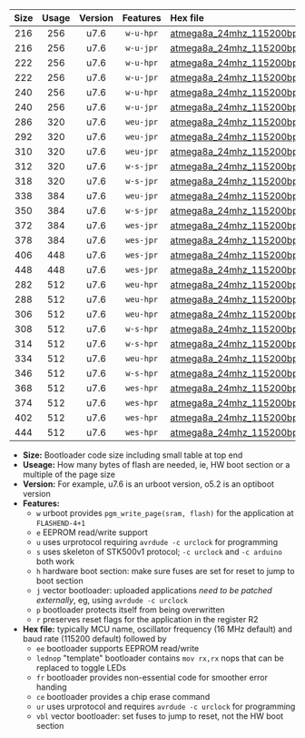 |Size|Usage|Version|Features|Hex file|
|:-:|:-:|:-:|:-:|:--|
|216|256|u7.6|`w-u-hpr`|[atmega8a_24mhz_115200bps_ur.hex](https://raw.githubusercontent.com/stefanrueger/urboot/main//atmega8a_24mhz_115200bps_ur.hex)|
|216|256|u7.6|`w-u-jpr`|[atmega8a_24mhz_115200bps_ur_vbl.hex](https://raw.githubusercontent.com/stefanrueger/urboot/main//atmega8a_24mhz_115200bps_ur_vbl.hex)|
|222|256|u7.6|`w-u-hpr`|[atmega8a_24mhz_115200bps_lednop_ur.hex](https://raw.githubusercontent.com/stefanrueger/urboot/main//atmega8a_24mhz_115200bps_lednop_ur.hex)|
|222|256|u7.6|`w-u-jpr`|[atmega8a_24mhz_115200bps_lednop_ur_vbl.hex](https://raw.githubusercontent.com/stefanrueger/urboot/main//atmega8a_24mhz_115200bps_lednop_ur_vbl.hex)|
|240|256|u7.6|`w-u-hpr`|[atmega8a_24mhz_115200bps_lednop_fr_ur.hex](https://raw.githubusercontent.com/stefanrueger/urboot/main//atmega8a_24mhz_115200bps_lednop_fr_ur.hex)|
|240|256|u7.6|`w-u-jpr`|[atmega8a_24mhz_115200bps_lednop_fr_ur_vbl.hex](https://raw.githubusercontent.com/stefanrueger/urboot/main//atmega8a_24mhz_115200bps_lednop_fr_ur_vbl.hex)|
|286|320|u7.6|`weu-jpr`|[atmega8a_24mhz_115200bps_ee_ur_vbl.hex](https://raw.githubusercontent.com/stefanrueger/urboot/main//atmega8a_24mhz_115200bps_ee_ur_vbl.hex)|
|292|320|u7.6|`weu-jpr`|[atmega8a_24mhz_115200bps_ee_lednop_ur_vbl.hex](https://raw.githubusercontent.com/stefanrueger/urboot/main//atmega8a_24mhz_115200bps_ee_lednop_ur_vbl.hex)|
|310|320|u7.6|`weu-jpr`|[atmega8a_24mhz_115200bps_ee_lednop_fr_ur_vbl.hex](https://raw.githubusercontent.com/stefanrueger/urboot/main//atmega8a_24mhz_115200bps_ee_lednop_fr_ur_vbl.hex)|
|312|320|u7.6|`w-s-jpr`|[atmega8a_24mhz_115200bps_vbl.hex](https://raw.githubusercontent.com/stefanrueger/urboot/main//atmega8a_24mhz_115200bps_vbl.hex)|
|318|320|u7.6|`w-s-jpr`|[atmega8a_24mhz_115200bps_lednop_vbl.hex](https://raw.githubusercontent.com/stefanrueger/urboot/main//atmega8a_24mhz_115200bps_lednop_vbl.hex)|
|338|384|u7.6|`weu-jpr`|[atmega8a_24mhz_115200bps_ee_lednop_fr_ce_ur_vbl.hex](https://raw.githubusercontent.com/stefanrueger/urboot/main//atmega8a_24mhz_115200bps_ee_lednop_fr_ce_ur_vbl.hex)|
|350|384|u7.6|`w-s-jpr`|[atmega8a_24mhz_115200bps_lednop_fr_vbl.hex](https://raw.githubusercontent.com/stefanrueger/urboot/main//atmega8a_24mhz_115200bps_lednop_fr_vbl.hex)|
|372|384|u7.6|`wes-jpr`|[atmega8a_24mhz_115200bps_ee_vbl.hex](https://raw.githubusercontent.com/stefanrueger/urboot/main//atmega8a_24mhz_115200bps_ee_vbl.hex)|
|378|384|u7.6|`wes-jpr`|[atmega8a_24mhz_115200bps_ee_lednop_vbl.hex](https://raw.githubusercontent.com/stefanrueger/urboot/main//atmega8a_24mhz_115200bps_ee_lednop_vbl.hex)|
|406|448|u7.6|`wes-jpr`|[atmega8a_24mhz_115200bps_ee_lednop_fr_vbl.hex](https://raw.githubusercontent.com/stefanrueger/urboot/main//atmega8a_24mhz_115200bps_ee_lednop_fr_vbl.hex)|
|448|448|u7.6|`wes-jpr`|[atmega8a_24mhz_115200bps_ee_lednop_fr_ce_vbl.hex](https://raw.githubusercontent.com/stefanrueger/urboot/main//atmega8a_24mhz_115200bps_ee_lednop_fr_ce_vbl.hex)|
|282|512|u7.6|`weu-hpr`|[atmega8a_24mhz_115200bps_ee_ur.hex](https://raw.githubusercontent.com/stefanrueger/urboot/main//atmega8a_24mhz_115200bps_ee_ur.hex)|
|288|512|u7.6|`weu-hpr`|[atmega8a_24mhz_115200bps_ee_lednop_ur.hex](https://raw.githubusercontent.com/stefanrueger/urboot/main//atmega8a_24mhz_115200bps_ee_lednop_ur.hex)|
|306|512|u7.6|`weu-hpr`|[atmega8a_24mhz_115200bps_ee_lednop_fr_ur.hex](https://raw.githubusercontent.com/stefanrueger/urboot/main//atmega8a_24mhz_115200bps_ee_lednop_fr_ur.hex)|
|308|512|u7.6|`w-s-hpr`|[atmega8a_24mhz_115200bps.hex](https://raw.githubusercontent.com/stefanrueger/urboot/main//atmega8a_24mhz_115200bps.hex)|
|314|512|u7.6|`w-s-hpr`|[atmega8a_24mhz_115200bps_lednop.hex](https://raw.githubusercontent.com/stefanrueger/urboot/main//atmega8a_24mhz_115200bps_lednop.hex)|
|334|512|u7.6|`weu-hpr`|[atmega8a_24mhz_115200bps_ee_lednop_fr_ce_ur.hex](https://raw.githubusercontent.com/stefanrueger/urboot/main//atmega8a_24mhz_115200bps_ee_lednop_fr_ce_ur.hex)|
|346|512|u7.6|`w-s-hpr`|[atmega8a_24mhz_115200bps_lednop_fr.hex](https://raw.githubusercontent.com/stefanrueger/urboot/main//atmega8a_24mhz_115200bps_lednop_fr.hex)|
|368|512|u7.6|`wes-hpr`|[atmega8a_24mhz_115200bps_ee.hex](https://raw.githubusercontent.com/stefanrueger/urboot/main//atmega8a_24mhz_115200bps_ee.hex)|
|374|512|u7.6|`wes-hpr`|[atmega8a_24mhz_115200bps_ee_lednop.hex](https://raw.githubusercontent.com/stefanrueger/urboot/main//atmega8a_24mhz_115200bps_ee_lednop.hex)|
|402|512|u7.6|`wes-hpr`|[atmega8a_24mhz_115200bps_ee_lednop_fr.hex](https://raw.githubusercontent.com/stefanrueger/urboot/main//atmega8a_24mhz_115200bps_ee_lednop_fr.hex)|
|444|512|u7.6|`wes-hpr`|[atmega8a_24mhz_115200bps_ee_lednop_fr_ce.hex](https://raw.githubusercontent.com/stefanrueger/urboot/main//atmega8a_24mhz_115200bps_ee_lednop_fr_ce.hex)|

- **Size:** Bootloader code size including small table at top end
- **Useage:** How many bytes of flash are needed, ie, HW boot section or a multiple of the page size
- **Version:** For example, u7.6 is an urboot version, o5.2 is an optiboot version
- **Features:**
  + `w` urboot provides `pgm_write_page(sram, flash)` for the application at `FLASHEND-4+1`
  + `e` EEPROM read/write support
  + `u` uses urprotocol requiring `avrdude -c urclock` for programming
  + `s` uses skeleton of STK500v1 protocol; `-c urclock` and `-c arduino` both work
  + `h` hardware boot section: make sure fuses are set for reset to jump to boot section
  + `j` vector bootloader: uploaded applications *need to be patched externally*, eg, using `avrdude -c urclock`
  + `p` bootloader protects itself from being overwritten
  + `r` preserves reset flags for the application in the register R2
- **Hex file:** typically MCU name, oscillator frequency (16 MHz default) and baud rate (115200 default) followed by
  + `ee` bootloader supports EEPROM read/write
  + `lednop` "template" bootloader contains `mov rx,rx` nops that can be replaced to toggle LEDs
  + `fr` bootloader provides non-essential code for smoother error handing
  + `ce` bootloader provides a chip erase command
  + `ur` uses urprotocol and requires `avrdude -c urclock` for programming
  + `vbl` vector bootloader: set fuses to jump to reset, not the HW boot section
